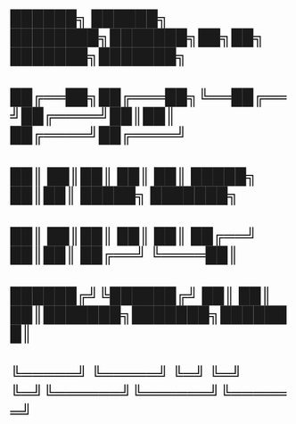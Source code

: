 
# ██████╗  ██████╗ ████████╗███████╗██╗██╗     ███████╗███████╗
# ██╔══██╗██╔═══██╗╚══██╔══╝██╔════╝██║██║     ██╔════╝██╔════╝
# ██║  ██║██║   ██║   ██║   █████╗  ██║██║     █████╗  ███████╗
# ██║  ██║██║   ██║   ██║   ██╔══╝  ██║██║     ██╔══╝  ╚════██║
# ██████╔╝╚██████╔╝   ██║   ██║     ██║███████╗███████╗███████║
# ╚═════╝  ╚═════╝    ╚═╝   ╚═╝     ╚═╝╚══════╝╚══════╝╚══════╝